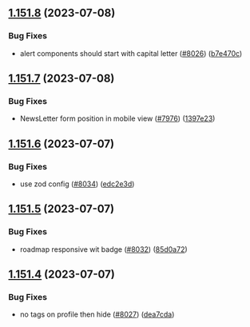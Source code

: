 ## [1.151.8](https://github.com/EddieHubCommunity/LinkFree/compare/v1.151.7...v1.151.8) (2023-07-08)


### Bug Fixes

* alert components should start with capital letter ([#8026](https://github.com/EddieHubCommunity/LinkFree/issues/8026)) ([b7e470c](https://github.com/EddieHubCommunity/LinkFree/commit/b7e470cf3bd0f67601548ca2bcae6f1233810c91))



## [1.151.7](https://github.com/EddieHubCommunity/LinkFree/compare/v1.151.6...v1.151.7) (2023-07-08)


### Bug Fixes

* NewsLetter form position in mobile view ([#7976](https://github.com/EddieHubCommunity/LinkFree/issues/7976)) ([1397e23](https://github.com/EddieHubCommunity/LinkFree/commit/1397e23f375f8828db1498c62b657b106a233ed4))



## [1.151.6](https://github.com/EddieHubCommunity/LinkFree/compare/v1.151.5...v1.151.6) (2023-07-07)


### Bug Fixes

* use zod config ([#8034](https://github.com/EddieHubCommunity/LinkFree/issues/8034)) ([edc2e3d](https://github.com/EddieHubCommunity/LinkFree/commit/edc2e3d17e940774ab031edbac4111e9073e0349))



## [1.151.5](https://github.com/EddieHubCommunity/LinkFree/compare/v1.151.4...v1.151.5) (2023-07-07)


### Bug Fixes

* roadmap responsive wit badge ([#8032](https://github.com/EddieHubCommunity/LinkFree/issues/8032)) ([85d0a72](https://github.com/EddieHubCommunity/LinkFree/commit/85d0a72043906ac1fce63810b31f5d9a11bc73a9))



## [1.151.4](https://github.com/EddieHubCommunity/LinkFree/compare/v1.151.3...v1.151.4) (2023-07-07)


### Bug Fixes

* no tags on profile then hide ([#8027](https://github.com/EddieHubCommunity/LinkFree/issues/8027)) ([dea7cda](https://github.com/EddieHubCommunity/LinkFree/commit/dea7cdaede81e3f8371e2663413cfa28bde47830))



